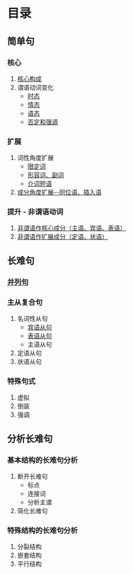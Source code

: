 # 目录

## 简单句

### 核心

1. [核心构成](https://github.com/bowen-wu/postgraduate/blob/master/english/grammar/simple-sentence/core/key-elements.md)
2. 谓语动词变化
    - [时态](https://github.com/bowen-wu/postgraduate/blob/master/english/grammar/simple-sentence/core/predicate-verb-tense.md)
    - [情态](https://github.com/bowen-wu/postgraduate/blob/master/english/grammar/simple-sentence/core/predicate-verb-modatily.md)
    - [语态](https://github.com/bowen-wu/postgraduate/blob/master/english/grammar/simple-sentence/core/predicate-verb-voice.md)
    - [否定和强调](https://github.com/bowen-wu/postgraduate/blob/master/english/grammar/simple-sentence/core/predicate-verb-negation-emphasis.md)

### 扩展

1. 词性角度扩展
    - [限定词](https://github.com/bowen-wu/postgraduate/blob/master/english/grammar/simple-sentence/expansion/determiner.md)
    - [形容词、副词](https://github.com/bowen-wu/postgraduate/blob/master/english/grammar/simple-sentence/expansion/adjective-adverb.md)
    - [介词短语](https://github.com/bowen-wu/postgraduate/blob/master/english/grammar/simple-sentence/expansion/prepositional-phrase.md)
2. [成分角度扩展--同位语、插入语](https://github.com/bowen-wu/postgraduate/blob/master/english/grammar/simple-sentence/expansion/appositive-parenthesis.md)

### 提升 - 非谓语动词

1. [非谓语作核心成分（主语、宾语、表语）](https://github.com/bowen-wu/postgraduate/blob/master/english/grammar/simple-sentence/enhancement-non-finite-verb/subject-obejct-predicative.md)
2. [非谓语作扩展成分（定语、状语）](https://github.com/bowen-wu/postgraduate/blob/master/english/grammar/simple-sentence/enhancement-non-finite-verb/attributive-adverbial.md)

## 长难句

### [并列句](https://github.com/bowen-wu/postgraduate/blob/master/english/grammar/complex-sentence/compound-sentence.md)

### 主从复合句

1. 名词性从句
    - [宾语从句](https://github.com/bowen-wu/postgraduate/blob/master/english/grammar/complex-sentence/noun-clauses/object-clauses.md)
    - [表语从句](https://github.com/bowen-wu/postgraduate/blob/master/english/grammar/complex-sentence/noun-clauses/predicate-clauses.md)
    - 主语从句
2. 定语从句
3. 状语从句

### 特殊句式

1. 虚拟
2. 倒装
3. 强调

## 分析长难句

### 基本结构的长难句分析

1. 断开长难句
    - 标点
    - 连接词
    - 分析主谓
2. 简化长难句

### 特殊结构的长难句分析

1. 分裂结构
2. 嵌套结构
3. 平行结构
